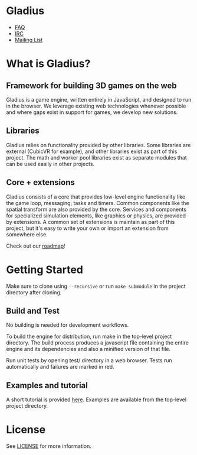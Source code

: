 Gladius
=======

* [FAQ](https://github.com/gladiusjs/core/wiki/Faq)
* [IRC](irc://irc.mozilla.org/#games)
* [Mailing List](https://lists.mozilla.org/listinfo/community-games)

# What is Gladius?

## Framework for building 3D games on the web

Gladius is a game engine, written entirely in JavaScript, and designed to run in the browser. We leverage existing web technologies whenever possible and where gaps exist in support for games, we develop new solutions.

## Libraries

Gladius relies on functionality provided by other libraries. Some libraries are external (CubicVR for example), and other libraries exist as part of this project. The math and worker pool libraries exist as separate modules that can be used easily in other projects.

## Core + extensions

Gladius consists of a core that provides low-level engine functionality like the game loop, messaging, tasks and timers. Common components like the spatial transform are also provided by the core. Services and components for specialized simulation elements, like graphics or physics, are provided by extensions. A common set of extensions is maintain as part of this project, but it's easy to write your own or import an extension from somewhere else.

Check out our [roadmap](https://github.com/gladiusjs/core/wiki/Roadmap)!

# Getting Started

Make sure to clone using `--recursive` or run `make submodule` in the project directory after cloning.

## Build and Test

No building is needed for development workflows.

To build the engine for distribution, run make in the top-level
project directory. The build process produces a javascript file containing the entire engine and its dependencies
and also a minified version of that file.

Run unit tests by opening test/ directory in a web browser. Tests run automatically and failures are marked in red.

## Examples and tutorial

A short tutorial is provided [here](https://github.com/gladiusjs/core/wiki/Tutorial). Examples are available from the top-level project directory.

# License

See [LICENSE](https://github.com/alankligman/gladius-core/blob/develop/LICENSE) for more information.
